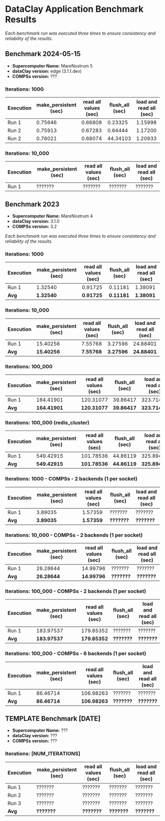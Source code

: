 # DataClay Application Benchmark Results

<!-- The script performs [Brief description of what the script does]. -->

*Each benchmark run was executed three times to ensure consistency and reliability of the results.*

## Benchmark 2024-05-15

- **Supercomputer Name:** MareNostrum 5
- **dataClay version:** edge (3.1.1.dev)
- **COMPSs version:** ???

### Iterations: 1000

| Execution | make_persistent (sec) | read all values (sec) | flush_all (sec)   | load and read all (sec)   |
|-----------|-----------------------|-----------------------|-------------------|---------------------------|
| Run 1     | 0.75646               | 0.66808               | 0.23325           | 1.15998                   |
| Run 2     | 0.75913               | 0.67283               | 0.64444           | 1.17200                   |
| Run 2     | 0.76021               | 0.68074               | 44.34103           | 1.20933                   |

### Iterations: 10_000

| Execution | make_persistent (sec) | read all values (sec) | flush_all (sec)   | load and read all (sec)   |
|-----------|-----------------------|-----------------------|-------------------|---------------------------|
| Run 1     | ???????               | ???????               | ???????           | ???????                   |

## Benchmark 2023

- **Supercomputer Name:** MareNostrum 4
- **dataClay version:** 3.1.0
- **COMPSs version:** 3.2

*Each benchmark run was executed three times to ensure consistency and reliability of the results.*

### Iterations: 1000

| Execution | make_persistent (sec) | read all values (sec) | flush_all (sec)   | load and read all (sec)   |
|-----------|-----------------------|-----------------------|-------------------|---------------------------|
| Run 1     | 1.32540               | 0.91725               | 0.11181           | 1.38091                   |
| **Avg**   | **1.32540**           | **0.91725**           | **0.11181**       | **1.38091**               |

### Iterations: 10_000

| Execution | make_persistent (sec) | read all values (sec) | flush_all (sec)   | load and read all (sec)   |
|-----------|-----------------------|-----------------------|-------------------|---------------------------|
| Run 1     | 15.40256               | 7.55768               | 3.27596           | 24.88401                   |
| **Avg**   | **15.40256**           | **7.55768**           | **3.27596**       | **24.88401**               |

### Iterations: 100_000

| Execution | make_persistent (sec) | read all values (sec) | flush_all (sec)   | load and read all (sec)   |
|-----------|-----------------------|-----------------------|-------------------|---------------------------|
| Run 1     | 164.41901               | 120.31077               | 39.86417           | 323.71481                   |
| **Avg**   | **164.41901**           | **120.31077**           | **39.86417**       | **323.71481**               |

### Iterations: 100_000 (redis_cluster)

| Execution | make_persistent (sec) | read all values (sec) | flush_all (sec)   | load and read all (sec)   |
|-----------|-----------------------|-----------------------|-------------------|---------------------------|
| Run 1     | 549.42915               | 101.78536               | 44.86119           | 325.89406                   |
| **Avg**   | **549.42915**           | **101.78536**           | **44.86119**       | **325.89406**               |

### Iterations: 1000 - COMPSs - 2 backends (1 per socket)

| Execution | make_persistent (sec) | read all values (sec) | flush_all (sec)   | load and read all (sec)   |
|-----------|-----------------------|-----------------------|-------------------|---------------------------|
| Run 1     | 3.89035               | 1.57359               | ???????           | ???????                   |
| **Avg**   | **3.89035**           | **1.57359**           | **???????**       | **???????**               |

### Iterations: 10_000 - COMPSs - 2 backends (1 per socket)

| Execution | make_persistent (sec) | read all values (sec) | flush_all (sec)   | load and read all (sec)   |
|-----------|-----------------------|-----------------------|-------------------|---------------------------|
| Run 1     | 26.28644               | 14.99796               | ???????           | ???????                   |
| **Avg**   | **26.28644**           | **14.99796**           | **???????**       | **???????**               |

### Iterations: 100_000 - COMPSs - 2 backends (1 per socket)

| Execution | make_persistent (sec) | read all values (sec) | flush_all (sec)   | load and read all (sec)   |
|-----------|-----------------------|-----------------------|-------------------|---------------------------|
| Run 1     | 183.97537               | 179.85352               | ???????           | ???????                   |
| **Avg**   | **183.97537**           | **179.85352**           | **???????**       | **???????**               |

### Iterations: 100_000 - COMPSs - 6 backends (1 per socket)

| Execution | make_persistent (sec) | read all values (sec) | flush_all (sec)   | load and read all (sec)   |
|-----------|-----------------------|-----------------------|-------------------|---------------------------|
| Run 1     | 86.46714               | 106.98263               | ???????           | ???????                   |
| **Avg**   | **86.46714**           | **106.98263**           | **???????**       | **???????**               |

## TEMPLATE Benchmark [DATE]

- **Supercomputer Name:** ???
- **dataClay version:** ???
- **COMPSs version:** ???

### Iterations: [NUM_ITERATIONS]

| Execution | make_persistent (sec) | read all values (sec) | flush_all (sec)   | load and read all (sec)   |
|-----------|-----------------------|-----------------------|-------------------|---------------------------|
| Run 1     | ???????               | ???????               | ???????           | ???????                   |
| Run 2     | ???????               | ???????               | ???????           | ???????                   |
| Run 3     | ???????               | ???????               | ???????           | ???????                   |
| **Avg**   | **???????**           | **???????**           | **???????**       | **???????**               |
